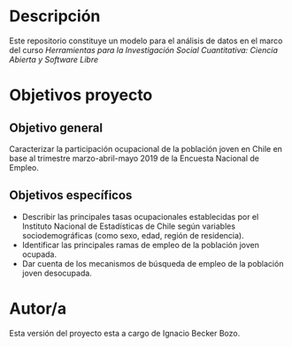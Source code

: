 # Descripción

Este repositorio constituye un modelo para el análisis de datos en el marco del curso _Herramientas para la Investigación Social Cuantitativa: Ciencia Abierta y Software Libre_

# Objetivos proyecto

## Objetivo general

Caracterizar la participación ocupacional de la población joven en Chile en base al trimestre marzo-abril-mayo 2019 de la Encuesta Nacional de Empleo.

## Objetivos específicos

- Describir las principales tasas ocupacionales establecidas por el Instituto Nacional de Estadísticas de Chile según variables sociodemográficas (como sexo, edad, región de residencia).
- Identificar las principales ramas de empleo de la población joven ocupada.
- Dar cuenta de los mecanismos de búsqueda de empleo de la población joven desocupada.

# Autor/a

Esta versión del proyecto esta a cargo de Ignacio Becker Bozo.
